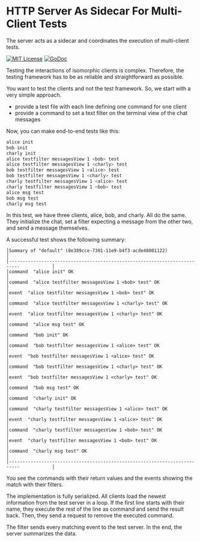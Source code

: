 # HTTP Server As Sidecar For Multi-Client Tests

The server acts as a sidecar and coordinates the execution of multi-client tests.

[![MIT License](https://img.shields.io/github/license/mashape/apistatus.svg?maxAge=2592000)](https://github.com/stefanhans/programming-reactive-systems-in-go/blob/master/LICENSE)
[![GoDoc](https://godoc.org/github.com/stefanhans/programming-reactive-systems-in-go/test-server/cli-test-server?status.svg)](https://godoc.org/github.com/stefanhans/programming-reactive-systems-in-go/test-server/cli-test-server)

Testing the interactions of isomorphic clients is complex. 
Therefore, the testing framework has to be as reliable and straightforward as possible.

You want to test the clients and not the test framework. So, we start with a very simple approach.

- provide a test file with each line defining one command for one client
- provide a command to set a text filter on the terminal view of the chat messages

Now, you can make end-to-end tests like this:

```bash
alice init
bob init
charly init
alice testfilter messagesView 1 <bob> test
alice testfilter messagesView 1 <charly> test
bob testfilter messagesView 1 <alice> test
bob testfilter messagesView 1 <charly> test
charly testfilter messagesView 1 <alice> test
charly testfilter messagesView 1 <bob> test
alice msg test
bob msg test
charly msg test
```

In this test, we have three clients, alice, bob, and charly. All do the same. 
They initialize the chat, set a filter expecting a message from the other two, 
and send a message themselves.

A successful test shows the following summary:

```
│Summary of "default" (8e389cce-7301-11e9-b4f3-acde48001122)                           │
│--------------------------------------------------------------------------            │
│command  "alice init" OK                                                              │
│command  "alice testfilter messagesView 1 <bob> test" OK                              │
│event  "alice testfilter messagesView 1 <bob> test" OK                                │
│command  "alice testfilter messagesView 1 <charly> test" OK                           │
│event  "alice testfilter messagesView 1 <charly> test" OK                             │
│command  "alice msg test" OK                                                          │
│command  "bob init" OK                                                                │
│command  "bob testfilter messagesView 1 <alice> test" OK                              │
│event  "bob testfilter messagesView 1 <alice> test" OK                                │
│command  "bob testfilter messagesView 1 <charly> test" OK                             │
│event  "bob testfilter messagesView 1 <charly> test" OK                               │
│command  "bob msg test" OK                                                            │
│command  "charly init" OK                                                             │
│command  "charly testfilter messagesView 1 <alice> test" OK                           │
│event  "charly testfilter messagesView 1 <alice> test" OK                             │
│command  "charly testfilter messagesView 1 <bob> test" OK                             │
│event  "charly testfilter messagesView 1 <bob> test" OK                               │
│command  "charly msg test" OK                                                         │
│--------------------------------------------------------------------------            │
```

You see the commands with their return values and the events showing the match with their filters.

The implementation is fully serialized. All clients load the newest information from the test server in a loop.
If the first line starts with their name, they execute the rest of the line as command and send the result back.
Then, they send a request to remove the executed command.

The filter sends every matching event to the test server. In the end, the server summarizes the data.